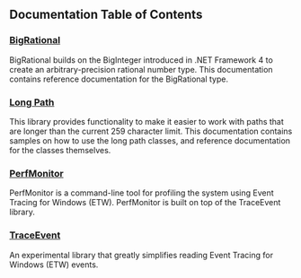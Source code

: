 ## Documentation Table of Contents

### [BigRational](BigRational.md)
BigRational builds on the BigInteger introduced in .NET Framework 4 to create an arbitrary-precision rational number type.  This documentation contains reference documentation for the BigRational type.
### [Long Path](Long-Path.md)
This library provides functionality to make it easier to work with paths that are longer than the current 259 character limit.  This documentation contains samples on how to use the long path classes, and reference documentation for the classes themselves.
### [PerfMonitor](PerfMonitor.md)
PerfMonitor is a command-line tool for profiling the system using Event Tracing for Windows (ETW). PerfMonitor is built on top of the TraceEvent library.
### [TraceEvent](TraceEvent.md)
An experimental library that greatly simplifies reading Event Tracing for Windows (ETW) events.
